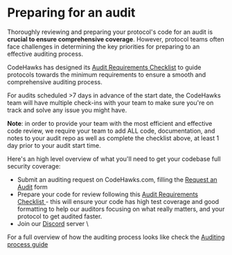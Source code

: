 # Preparing for an audit

Thoroughly reviewing and preparing your protocol's code for an audit is **crucial to ensure comprehensive coverage**. However, protocol teams often face challenges in determining the key priorities for preparing to an effective auditing process.

CodeHawks has designed its [Audit Requirements Checklist](https://cobalt-cornet-6a5.notion.site/CodeHawks-Audit-Preparation-Checklist-for-Protocols-236e1fad2fd64bc485f130ea75749a9e?pvs=4) to guide protocols towards the minimum requirements to ensure a smooth and comprehensive auditing process.

For audits scheduled >7 days in advance of the start date, the CodeHawks team will have multiple check-ins with your team to make sure you're on track and solve any issue you might have.

**Note**: in order to provide your team with the most efficient and effective code review, we require your team to add ALL code, documentation, and notes to your audit repo as well as complete the checklist above, at least 1 day prior to your audit start time.

Here's an high level overview of what you'll need to get your codebase full security coverage:

* Submit an auditing request on CodeHawks.com, filling the [Request an Audit](https://cyfrin.typeform.com/to/G97TcPPk?typeform-source=www.codehawks.com) form
* Prepare your code for review following this  [Audit Requirements Checklist](https://docs.google.com/document/d/10\_t7Kt814Otp-FMFK8mvCsxb3tX3wyu1Z9V4nhZxTY8/edit?usp=sharing)[ ](https://cobalt-cornet-6a5.notion.site/CodeHawks-Audit-Preparation-Checklist-for-Protocols-236e1fad2fd64bc485f130ea75749a9e?pvs=4)- this will ensure your code has high test coverage and good formatting to help our auditors focusing on what really matters, and your protocol to get audited faster.
* Join our [Discord](https://discord.gg/cyfrin) server \


For a full overview of how the auditing process looks like check the [Auditing process guide](the-auditing-process.md)

